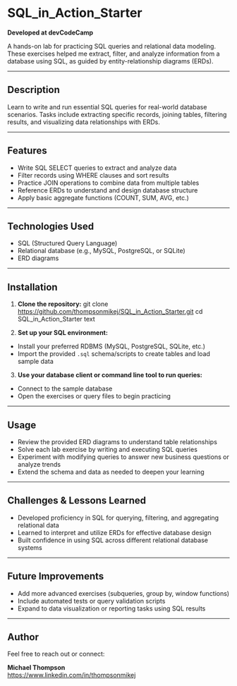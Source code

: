 # SQL_in_Action_Starter

**Developed at devCodeCamp**

A hands-on lab for practicing SQL queries and relational data modeling. These exercises helped me extract, filter, and analyze information from a database using SQL, as guided by entity-relationship diagrams (ERDs).

---

## Description

Learn to write and run essential SQL queries for real-world database scenarios. Tasks include extracting specific records, joining tables, filtering results, and visualizing data relationships with ERDs.

---

## Features

- Write SQL SELECT queries to extract and analyze data  
- Filter records using WHERE clauses and sort results  
- Practice JOIN operations to combine data from multiple tables  
- Reference ERDs to understand and design database structure  
- Apply basic aggregate functions (COUNT, SUM, AVG, etc.)

---

## Technologies Used

- SQL (Structured Query Language)
- Relational database (e.g., MySQL, PostgreSQL, or SQLite)
- ERD diagrams

---

## Installation

1. **Clone the repository:**
git clone https://github.com/thompsonmikej/SQL_in_Action_Starter.git
cd SQL_in_Action_Starter
text

2. **Set up your SQL environment:**
- Install your preferred RDBMS (MySQL, PostgreSQL, SQLite, etc.)
- Import the provided `.sql` schema/scripts to create tables and load sample data

3. **Use your database client or command line tool to run queries:**
- Connect to the sample database
- Open the exercises or query files to begin practicing

---

## Usage

- Review the provided ERD diagrams to understand table relationships
- Solve each lab exercise by writing and executing SQL queries
- Experiment with modifying queries to answer new business questions or analyze trends
- Extend the schema and data as needed to deepen your learning

---

## Challenges & Lessons Learned

- Developed proficiency in SQL for querying, filtering, and aggregating relational data  
- Learned to interpret and utilize ERDs for effective database design  
- Built confidence in using SQL across different relational database systems

---

## Future Improvements

- Add more advanced exercises (subqueries, group by, window functions)
- Include automated tests or query validation scripts
- Expand to data visualization or reporting tasks using SQL results

---
## Author

Feel free to reach out or connect:

**Michael Thompson**  
https://www.linkedin.com/in/thompsonmikej  
